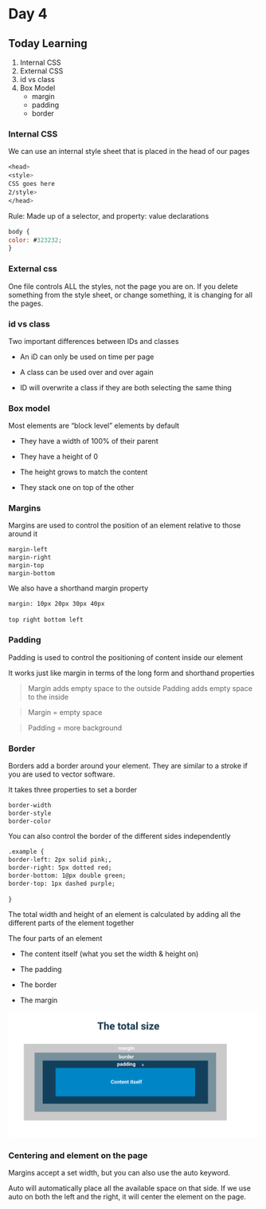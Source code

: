 # Day 4

## **Today Learning**

1. Internal CSS
2. External CSS
3. id vs class
4. Box Model
   - margin
   - padding
   - border

### Internal CSS

We can use an internal style sheet that is placed in the head
of our pages

```css
<head>
<style>
CSS goes here
2/style>
</head>
```

Rule:
Made up of a selector, and property: value declarations

```jsx
body {
color: #323232;
}
```

### External css

One file controls ALL the styles, not the page you are on. If you delete something from the style sheet, or change
something, it is changing for all the pages.

### id vs class

Two important differences between IDs and classes

- An iD can only be used on time per page
- A class can be used over and over again

- ID will overwrite a class if they are both selecting the same
  thing

### Box model

Most elements are “block level” elements by default

- They have a width of 100% of their parent
- They have a height of 0

- The height grows to match the content

- They stack one on top of the other

### Margins

Margins are used to control the position of an element relative
to those around it

    margin-left
    margin-right
    margin-top
    margin-bottom

We also have a shorthand margin property

    margin: 10px 20px 30px 40px

    top right bottom left

### Padding

Padding is used to control the positioning of content inside our
element

It works just like margin in terms of the long form and
shorthand properties

> Margin adds empty space to the outside
> Padding adds empty space to the inside

> Margin = empty space

> Padding = more background

### Border

Borders add a border around your element. They are similar to
a stroke if you are used to vector software.

It takes three properties to set a border

    border-width
    border-style
    border-color

You can also control the border of the different sides
independently

```
.example {
border-left: 2px solid pink;,
border-right: 5px dotted red;
border-bottom: 1@px double green;
border-top: 1px dashed purple;

}
```

The total width and height of an element is calculated by
adding all the different parts of the element together

The four parts of an element

- The content itself (what you set the width & height on)
- The padding

- The border

- The margin

![box](./Assets//box_model_total.png)

### **Centering and element on the page**

Margins accept a set width, but you can also use the auto
keyword.

Auto will automatically place all the available space on that
side.
If we use auto on both the left and the right, it will center the
element on the page.
